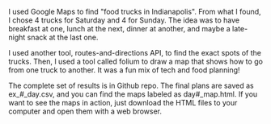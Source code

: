 I used Google Maps to find "food trucks in Indianapolis". From what I found, I chose 4 trucks for Saturday and 4 for Sunday. The idea was to have breakfast at one, lunch at the next, dinner at another, and maybe a late-night snack at the last one.

I used another tool, routes-and-directions API, to find the exact spots of the trucks. Then, I used a tool called folium to draw a map that shows how to go from one truck to another. It was a fun mix of tech and food planning!

The complete set of results is in Github repo. The final plans are saved as ex_#_day.csv, and you can find the maps labeled as day#_map.html. If you want to see the maps in action, just download the HTML files to your computer and open them with a web browser.
